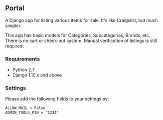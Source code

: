 ## Portal

A Django app for listing various items for sale. It's like Craigslist, but much simpler.

This app has basic models for Categories, Subcategories, Brands, etc. There is no cart or check-out system. Manual verification of listings is still required.

### Requirements

- Python 2.7
- Django 1.10.x and above

### Settings

Please add the following fields to your settings.py:

```markdown
ALLOW_MAIL = False
ADMIN_TOOLS_PIN = '1234'
```
